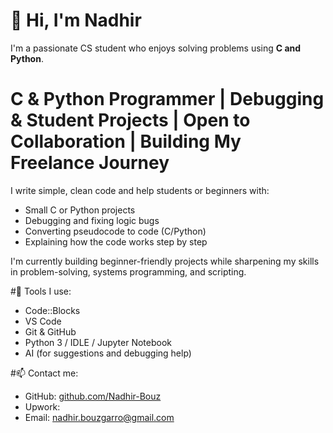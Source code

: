 # 👋 Hi, I'm Nadhir

I'm a passionate CS student who enjoys solving problems using **C and Python**.

# C & Python Programmer | Debugging & Student Projects | Open to Collaboration | Building My Freelance Journey

I write simple, clean code and help students or beginners with:
  - Small C or Python projects
  - Debugging and fixing logic bugs
  - Converting pseudocode to code (C/Python)
  - Explaining how the code works step by step

I'm currently building beginner-friendly projects while sharpening my skills in problem-solving, systems programming, and scripting.

#🔧 Tools I use:
- Code::Blocks
- VS Code
- Git & GitHub
- Python 3 / IDLE / Jupyter Notebook
- AI (for suggestions and debugging help)

#📫 Contact me:
- GitHub: [github.com/Nadhir-Bouz](https://github.com/Nadhir-Bouz)
- Upwork: [](https://www.upwork.com/)
- Email: nadhir.bouzgarro@gmail.com
